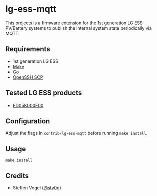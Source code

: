 # lg-ess-mqtt

This projects is a firmware extension for the 1st generation LG ESS PV/Battery systems to publish the internal system state periodically via MQTT.

## Requirements

- 1st generation LG ESS
- [Make](https://www.gnu.org/software/make/)
- [Go](https://go.dev/)
- [OpenSSH SCP](https://www.openssh.com/)

## Tested LG ESS products

- [ED05K000E00](https://www.lg.com/de/business/solar/downloadbereich/datenblaetter/ESS/LG02.3692_ESS_DataSheet_DE_0507_RZ.pdf)

## Configuration

Adjust the flags in `contrib/lg-ess-mqtt` before running `make install`.

## Usage

```shell
make install
```

## Credits

- Steffen Vogel ([@stv0g](https://github.com/stv0g))
